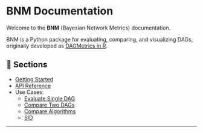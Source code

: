 # BNM Documentation

Welcome to the **BNM** (Bayesian Network Metrics) documentation.

BNM is a Python package for evaluating, comparing, and visualizing DAGs, originally developed as [DAGMetrics in R](https://github.com/averinpa/DAGMetrics).

## 📖 Sections

- [Getting Started](https://github.com/averinpa/bnm/blob/main/docs/getting_strated.md)
- [API Reference](https://github.com/averinpa/bnm/blob/main/docs/api_reference.md)
- Use Cases: 
    - [Evaluate Single DAG](https://github.com/averinpa/bnm/blob/main/use%20cases/evaluate%20single%20DAG.ipynb)
    - [Compare Two DAGs](https://github.com/averinpa/bnm/blob/main/use%20cases/compare%20two%20DAGs.ipynb)
    - [Compare Algorithms](https://github.com/averinpa/bnm/blob/main/use%20cases/compare%20algorithms.ipynb)  
    - [SID](https://github.com/averinpa/bnm/blob/main/use%20cases/sid.ipynb)

---
